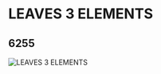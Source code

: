 # LEAVES 3 ELEMENTS
## 6255
![LEAVES 3 ELEMENTS](https://lc-www-live-s.legocdn.com/media/bricks/5/2/4106895.jpg)
